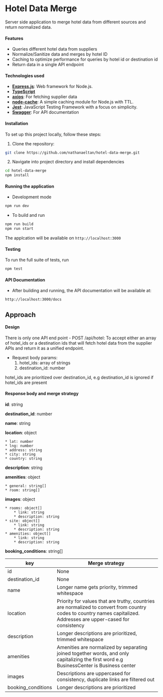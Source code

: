 # Hotel Data Merge

Server side application to merge hotel data from different sources and return normalized data.

#### Features
* Queries different hotel data from suppliers
* Normalize/Sanitize data and merges by hotel ID
* Caching to optimize performance for queries by hotel id or destination id
* Return data in a single API endpoint

#### Technologies used
- **[Express.js](https://expressjs.com/)**: Web framework for Node.js.
- **[TypeScript](https://www.typescriptlang.org/)**
- **[axios](https://github.com/axios/axios)**: For fetching supplier data
- **[node-cache](https://www.npmjs.com/package/node-cache)**: A simple caching module for Node.js with TTL.
- **[Jest](https://jestjs.io/)**: JavaScript Testing Framework with a focus on simplicity.
- **[Swagger](https://swagger.io/)**: For API documentation

#### Installation
To set up this project locally, follow these steps:

1. Clone the repository:

```sh
git clone https://github.com/nathanaeltan/hotel-data-merge.git
```

2. Navigate into project directory and install dependencies
```sh
cd hotel-data-merge
npm install
```


#### Running the application
* Development mode

```sh
npm run dev
```

* To build and run
```sh
npm run build
npm run start
```
The applcation will be available on ```http://localhost:3000```

#### Testing
To run the full suite of tests, run
```sh
npm test
```

#### API Documentation
* After building and running, the API documentation will be available at:
```sh
http://localhost:3000/docs
```


## Approach

#### Design
There is only one API end point
    - POST /api/hotel: To accept either an array of hotel_ids or a destination ids that will fetch hotel data from the supplier APIs and return it as a unified endpoint.

* Request body params:
    1. hotel_ids: array of strings
    2. destination_id: number

hotel_ids are prioritized over destination_id, e.g destination_id is ignored if hotel_ids are present

#### Response body and merge strategy

**id**: string

**destination_id**: number

**name**: string

**location**: object

    * lat: number
    * lng: number
    * address: string
    * city: string
    * country: string

**description**: string

**amenities**: object

    * general: string[]
    * room: string[]

**images**: object

    * rooms: object[]
        * link: string
        * description: string
    * site: object[]
        * link: string
        * description: string
    * amenities: object[]
        * link: string
        * description: string

**booking_conditions**: string[]



| key | Merge strategy |
| ---- | ---- |
| id | None |
| destination_id | None |
| name | Longer name gets priority, trimmed whitespace |
| location | Priority for values that are truthy, countries are normalized to convert from country codes to country names capitalized. Addresses are upper-cased for consistency |
| description | Longer descriptions are prioritized, trimmed whitespace |
| amenities | Amenities are normalized by separating joined together words, and only capitalizing the first word e.g BusinessCenter is Business center |
| images | Descriptions are uppercased for consistency, duplicate links are filtered out |
| booking_conditions | Longer descriptions are prioritized |



